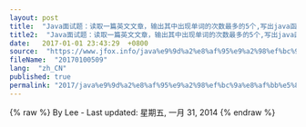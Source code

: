 ```yaml
---
layout: post
title:  "Java面试题：读取一篇英文文章，输出其中出现单词的次数最多的5个,写出java函数"
title2:  "Java面试题：读取一篇英文文章，输出其中出现单词的次数最多的5个,写出java函数"
date:   2017-01-01 23:43:29  +0800
source:  "https://www.jfox.info/java%e9%9d%a2%e8%af%95%e9%a2%98%ef%bc%9a%e8%af%bb%e5%8f%96%e4%b8%80%e7%af%87%e8%8b%b1%e6%96%87%e6%96%87%e7%ab%a0%ef%bc%8c%e8%be%93%e5%87%ba%e5%85%b6%e4%b8%ad%e5%87%ba%e7%8e%b0%e5%8d%95%e8%af%8d.html"
fileName:  "20170100509"
lang:  "zh_CN"
published: true
permalink: "2017/java%e9%9d%a2%e8%af%95%e9%a2%98%ef%bc%9a%e8%af%bb%e5%8f%96%e4%b8%80%e7%af%87%e8%8b%b1%e6%96%87%e6%96%87%e7%ab%a0%ef%bc%8c%e8%be%93%e5%87%ba%e5%85%b6%e4%b8%ad%e5%87%ba%e7%8e%b0%e5%8d%95%e8%af%8d.html"
---
```

{% raw %}
By Lee - Last updated: 星期五, 一月 31, 2014
{% endraw %}